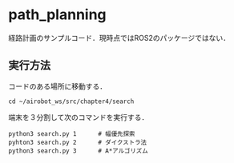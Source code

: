 # path_planning
経路計画のサンプルコード．現時点ではROS2のパッケージではない．

## 実行方法
コードのある場所に移動する．
~~~
cd ~/airobot_ws/src/chapter4/search
~~~
端末を３分割して次のコマンドを実行する．
~~~
python3 search.py 1      # 幅優先探索
pyhton3 search.py 2      # ダイクストラ法
python3 search.py 3      # A*アルゴリズム
~~~
